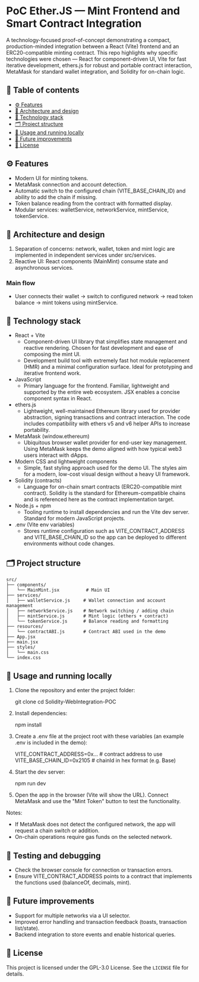 #  PoC Ether.JS — Mint Frontend and Smart Contract Integration

A technology-focused proof-of-concept demonstrating a compact, production-minded integration between a React (Vite) frontend and an ERC20-compatible minting contract. This repo highlights why specific technologies were chosen — React for component-driven UI, Vite for fast iterative development, ethers.js for robust and portable contract interaction, MetaMask for standard wallet integration, and Solidity for on-chain logic.

## 📑 Table of contents
- [⚙️ Features](#-features)
- [📐 Architecture and design](#-architecture-and-design)
- [🎨 Technology stack](#-technology-stack)
- [🗂️ Project structure](#-project-structure)
- [📖 Usage and running locally](#-usage-and-running-locally)
- [🔮 Future improvements](#-future-improvements)
- [📜 License](#-license)

## ⚙️ Features
- Modern UI for minting tokens.
- MetaMask connection and account detection.
- Automatic switch to the configured chain (VITE_BASE_CHAIN_ID) and ability to add the chain if missing.
- Token balance reading from the contract with formatted display.
- Modular services: walletService, networkService, mintService, tokenService.

## 📐 Architecture and design
1. Separation of concerns: network, wallet, token and mint logic are implemented in independent services under src/services.
2. Reactive UI: React components (MainMint) consume state and asynchronous services.

### Main flow
- User connects their wallet → switch to configured network → read token balance → mint tokens using mintService.

## 🎨 Technology stack
- React + Vite
  - Component-driven UI library that simplifies state management and reactive rendering. Chosen for fast development and ease of composing the mint UI.
  - Development build tool with extremely fast hot module replacement (HMR) and a minimal configuration surface. Ideal for prototyping and iterative frontend work.
- JavaScript
  - Primary language for the frontend. Familiar, lightweight and supported by the entire web ecosystem. JSX enables a concise component syntax in React.
- ethers.js
  - Lightweight, well-maintained Ethereum library used for provider abstraction, signing transactions and contract interaction. The code includes compatibility with ethers v5 and v6 helper APIs to increase portability.
- MetaMask (window.ethereum)
  - Ubiquitous browser wallet provider for end-user key management. Using MetaMask keeps the demo aligned with how typical web3 users interact with dApps.
- Modern CSS and lightweight components
  - Simple, fast styling approach used for the demo UI. The styles aim for a modern, low-cost visual design without a heavy UI framework.
- Solidity (contracts)
  - Language for on-chain smart contracts (ERC20-compatible mint contract). Solidity is the standard for Ethereum-compatible chains and is referenced here as the contract implementation target.
- Node.js + npm
  - Tooling runtime to install dependencies and run the Vite dev server. Standard for modern JavaScript projects.
- .env (Vite env variables)
  - Stores runtime configuration such as VITE_CONTRACT_ADDRESS and VITE_BASE_CHAIN_ID so the app can be deployed to different environments without code changes.

## 🗂️ Project structure
```
src/
├── components/
│   └── MainMint.jsx          # Main UI
├── services/
│   ├── walletService.js     # Wallet connection and account management
│   ├── networkService.js    # Network switching / adding chain
│   ├── mintService.js       # Mint logic (ethers + contract)
│   └── tokenService.js      # Balance reading and formatting
├── resources/
│   └── contractABI.js       # Contract ABI used in the demo
├── App.jsx
├── main.jsx
├── styles/
│   └── main.css
└── index.css
```

## 📖 Usage and running locally
1. Clone the repository and enter the project folder:

   git clone <repo-url>
   cd Solidity-WebIntegration-POC

2. Install dependencies:

   npm install

3. Create a .env file at the project root with these variables (an example .env is included in the demo):

   VITE_CONTRACT_ADDRESS=0x...   # contract address to use
   VITE_BASE_CHAIN_ID=0x2105     # chainId in hex format (e.g. Base)

4. Start the dev server:

   npm run dev

5. Open the app in the browser (Vite will show the URL). Connect MetaMask and use the "Mint Token" button to test the functionality.

Notes:
- If MetaMask does not detect the configured network, the app will request a chain switch or addition.
- On-chain operations require gas funds on the selected network.

## 🧪 Testing and debugging
- Check the browser console for connection or transaction errors.
- Ensure VITE_CONTRACT_ADDRESS points to a contract that implements the functions used (balanceOf, decimals, mint).

## 🔮 Future improvements
- Support for multiple networks via a UI selector.
- Improved error handling and transaction feedback (toasts, transaction list/state).
- Backend integration to store events and enable historical queries.

## 📜 License
This project is licensed under the GPL-3.0 License. See the `LICENSE` file for details.